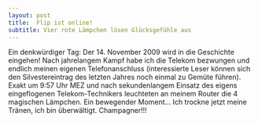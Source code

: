 ```yaml
---
layout: post
title:  Flip ist online!
subtitle: Vier rote Lämpchen lösen Glücksgefühle aus
---
```


Ein denkwürdiger Tag: Der 14. November 2009 wird in die Geschichte eingehen! Nach jahrelangem Kampf habe ich die Telekom bezwungen und endlich meinen eigenen Telefonanschluss (interessierte Leser können sich den Silvestereintrag des letzten Jahres noch einmal zu Gemüte führen). Exakt um 9:57 Uhr MEZ und nach sekundenlangem Einsatz des eigens eingeflogenen Telekom-Technikers leuchteten an meinem Router die 4 magischen Lämpchen. Ein bewegender Moment... Ich trockne jetzt meine Tränen, ich bin überwältigt. Champagner!!!


